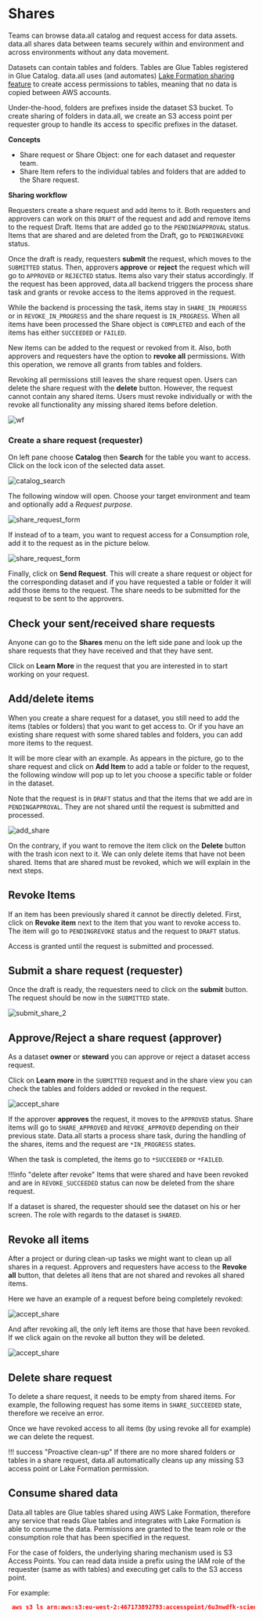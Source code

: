 # **Shares**
Teams can browse data.all catalog and request access for data assets.
data.all shares data between teams securely within and environment and across environments without any data movement.


Datasets can contain tables and folders. Tables are Glue Tables registered in Glue Catalog.
data.all uses (and automates)
<a href="https://docs.aws.amazon.com/lake-formation/latest/dg/sharing-catalog-resources.html" target="_blank">Lake Formation sharing feature</a>
to create access permissions to tables, meaning that no data is copied between  AWS accounts.

Under-the-hood, folders are prefixes inside the dataset S3 bucket. To create sharing of folders in data.all,
we create an S3 access point per requester group to handle its access to specific prefixes in the dataset.

**Concepts**

- Share request or Share Object: one for each dataset and requester team.
- Share Item refers to the individual tables and folders that are added to the Share request.

**Sharing workflow**

Requesters create a share request and add items to it. Both requesters and approvers can work on this `DRAFT` of
the request and add and remove items to the request Draft. Items that are added go to the `PENDINGAPPROVAL` status. 
Items that are shared and are deleted from the Draft, go to `PENDINGREVOKE` status.

Once the draft is ready, requesters **submit** the request, which moves to the `SUBMITTED` status. 
Then, approvers **approve** or **reject** the request which will go to `APPROVED` or `REJECTED` status. Items also vary their status accordingly.
If the request has been approved, data.all backend triggers the process share task and grants or revoke access to the items approved in the request.

While the backend is processing the task, items stay in `SHARE_IN_PROGRESS` or in `REVOKE_IN_PROGRESS` and the share request is `IN_PROGRESS`.
When all items have been processed the Share object is `COMPLETED` and each of the items has either `SUCCEEDED` or `FAILED`.

New items can be added to the request or revoked from it. Also, both approvers and requesters have the option to **revoke all** 
permissions. With this operation, we remove all grants from tables and folders.

Revoking all permissions still leaves the share request open. Users can delete the share request with the **delete** button.
However, the request cannot contain any shared items. Users must revoke individually or with the revoke all functionality any missing shared items before deletion.


![wf](pictures/shares/shares_sm.png#zoom#shadow)


### **Create a share request (requester)**

On left pane choose **Catalog** then **Search** for the table you want to access. Click on the lock icon of the selected
data asset.

![catalog_search](pictures/shares/shares_1.png#zoom#shadow)

The following window will open. Choose your target environment and team and optionally add a *Request purpose*.

![share_request_form](pictures/shares/share_2_1.png#zoom#shadow)

If instead of to a team, you want to request access for a Consumption role, add it to the request as in the picture below.

![share_request_form](pictures/shares/share_2_2.png#zoom#shadow)

Finally, click on **Send Request**. This will create a share request or object for the corresponding dataset
and if you have requested a table or folder
it will add those items to the request. The share needs to be submitted for the request to be sent to the approvers.

## **Check your sent/received share requests**
Anyone can go to the **Shares** menu on the left side pane and look up the share requests that they have received
and that they have sent.

Click on **Learn More**
in the request that you are interested in to start working on your request.

## **Add/delete items**
When you create a share request for a dataset, you still need to add the items (tables or folders) that you want to
get access to. Or if you have an existing share request with some shared tables and folders, you can add more items
to the request.

It will be more clear with an example. As appears in the picture, go to the share request and click on **Add Item**
to add a table or folder to the request, the following window will pop up to let you choose a specific table
or folder in the dataset.

Note that the request is in `DRAFT` status and that
the items that we add are in `PENDINGAPPROVAL`. They are not shared until the request is submitted and processed.

![add_share](pictures/shares/shares_6.png#zoom#shadow)

On the contrary, if you want to remove the item click on the **Delete** button with 
the trash icon next to it. We can only delete items that have not been shared. Items that are shared must be revoked,
which we will explain in the next steps.

## **Revoke Items**
If an item has been previously shared it cannot be directly deleted. First, click on
**Revoke item** next to the item that you want to revoke access to. The item 
will go to `PENDINGREVOKE` status and the request to `DRAFT` status.

Access is granted until the request is submitted and processed.

## **Submit a share request (requester)**

Once the draft is ready, the requesters need to click on the **submit** button. The request should be now in the `SUBMITTED` state.

![submit_share_2](pictures/shares/shares_3.png#zoom#shadow)


## **Approve/Reject a share request (approver)**

As a dataset **owner** or **steward** you can approve or reject a dataset access request. 

Click on **Learn more** in the `SUBMITTED` request and in the share view you can check the tables and folders added or revoked in the request.

![accept_share](pictures/shares/shares_5.png#zoom#shadow)

If the approver **approves** the request, it moves to the `APPROVED` status. Share items will go to `SHARE_APPROVED` and `REVOKE_APPROVED`
depending on their previous state. Data.all starts a process share task, during the handling of the shares, items and the request
are `*IN_PROGRESS` states. 


When the task is completed, the items go to `*SUCCEEDED` or `*FAILED`.

!!!info "delete after revoke"
    Items that were shared and have been revoked and are in `REVOKE_SUCCEEDED` status
    can now be deleted from the share request.

If a dataset is shared, the requester should see the dataset on his or her screen. The role with
regards to the dataset is `SHARED`.


## **Revoke all items**
After a project or during clean-up tasks we might want to clean up all shares in a request.
Approvers and requesters have access to the **Revoke all** button, that deletes all itens
that are not shared and revokes all shared items. 


Here we have an example of a request before being completely revoked:

![accept_share](pictures/shares/shares_5.png#zoom#shadow)

And after revoking all, the only left items are those that have been revoked. 
If we click again on the revoke all button they will be deleted.

![accept_share](pictures/shares/shares_5.png#zoom#shadow)

## **Delete share request**
To delete a share request, it needs to be empty from shared items.
For example, the following request has some items in `SHARE_SUCCEEDED` state, therefore
we receive an error.

Once we have revoked access to all items (by using revoke all for example) we can delete the request.

!!! success "Proactive clean-up"
    If there are no more shared folders or tables in a share request, data.all automatically cleans up any 
    missing S3 access point or Lake Formation permission.

## **Consume shared data**
Data.all tables are Glue tables shared using AWS Lake Formation, therefore any service that reads Glue tables and integrates
with Lake Formation is able to consume the data. Permissions are granted to the team role or the consumption role that 
has been specified in the request.

For the case of folders, the underlying sharing mechanism used is S3 Access Points. You can read data inside a prefix using 
the IAM role of the requester (same as with tables) and executing get calls to the S3 access point.

For example:
```json
 aws s3 ls arn:aws:s3:eu-west-2:467173892793:accesspoint/6u3nwdfk-scientists/folder2/
```

[//]: # (### **Use data subscriptions**)

[//]: # (data.all helps data owners publish notification updates to all their data consumers.)

[//]: # (It also helps data consumers react to new data shared by the owners.)

[//]: # ()
[//]: # (#### Step 1: Enable subscriptions on the environment)

[//]: # ()
[//]: # (Check the <a href="environments.html">environment</a> documentation for the steps to enable subscriptions.)

[//]: # ()
[//]: # (!!!abstract "AWS SNS Topics")

[//]: # (    When subscriptions are enabled, **as a data producer you can publish a message** to the producers SNS topic.)

[//]: # (    You can also **subscribe to data consumers SNS topic** to be aware of the latest data updates from the producers.)

[//]: # ()
[//]: # (#### Step 2: Publish notification update)

[//]: # (**IMPORTANT**)

[//]: # ()
[//]: # (This feature is disabled at the moment)

